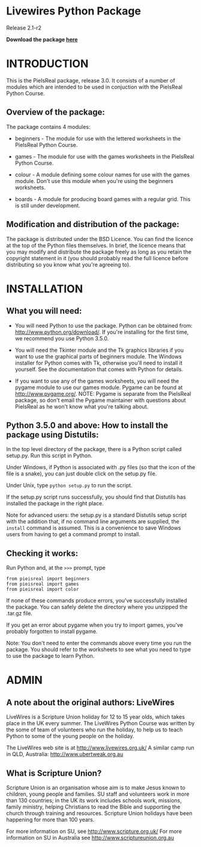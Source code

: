 # Livewires Python Package

Release 2.1-r2


**Download the package [here](https://github.com/centricwebestate/pieisreal/releases)**


# INTRODUCTION #

This is the PieIsReal package, release 3.0. It consists of a
number of modules which are intended to be used in conjuction with the
PieIsReal Python Course.

Overview of the package:
------------------------

The package contains 4 modules:

* beginners - The module for use with the lettered worksheets in the
              PieIsReal Python Course.

* games     - The module for use with the games worksheets in the
              PieIsReal Python Course.

* colour    - A module defining some colour names for use with the games
              module. Don't use this module when you're using the
              beginners worksheets.

* boards    - A module for producing board games with a regular grid. This
              is still under development.

Modification and distribution of the package:
---------------------------------------------

The package is distributed under the BSD Licence. You can find the
licence at the top of the Python files themselves. In brief, the
licence means that you may modify and distribute the package freely as
long as you retain the copyright statement in it (you should probably
read the full licence before distributing so you know what you're
agreeing to).


# INSTALLATION #

What you will need:
-------------------

- You will need Python to use the package. Python can be obtained from:
  <http://www.python.org/download/>. If you're installing for the first
  time, we recommend you use Python 3.5.0.

- You will need the Tkinter module and the Tk graphics libraries if you
  want to use the graphical parts of beginners module.  The Windows
  installer for Python comes with Tk, otherwise you'll need to install
  it yourself. See the documentation that comes with Python for details.

- If you want to use any of the games worksheets, you will need the
  pygame module to use our games module. Pygame can be found at
  <http://www.pygame.org/>. NOTE: Pygame is separate from the PieIsReal
  package, so don't email the Pygame maintainer with questions about
  PieIsReal as he won't know what you're talking about.


Python 3.5.0 and above: How to install the package using Distutils:
-----------------------------------------------------------------

In the top level directory of the package, there
is a Python script called setup.py. Run this script in Python.

Under Windows, if Python is associated with .py files (so that the icon
of the file is a snake), you can just double click on the setup.py file.

Under Unix, type `python setup.py` to run the script.

If the setup.py script runs successfully, you should find that Distutils
has installed the package in the right place.

Note for advanced users: the setup.py is a standard Distutils setup
script with the addition that, if no command line arguments are
supplied, the `install` command is assumed. This is a convenience to
save Windows users from having to get a command prompt to install.

Checking it works:
------------------

Run Python and, at the `>>>` prompt, type

    from pieisreal import beginners
    from pieisreal import games
    from pieisreal import color

If none of these commands produce errors, you've successfully installed
the package. You can safely delete the directory where you unzipped the
.tar.gz file.

If you get an error about pygame when you try to import games, you've
probably forgotten to install pygame.

Note: You don't need to enter the commands above every time you run the
package. You should refer to the worksheets to see what you need to
type to use the package to learn Python.


# ADMIN #

A note about the original authors: LiveWires
--------------------------------------------

LiveWires is a Scripture Union holiday for 12 to 15 year olds, which
takes place in the UK every summer. The LiveWires Python Course was
written by the some of team of volunteers who run the holiday, to help
us to teach Python to some of the young people on the holiday.

The LiveWires web site is at <http://www.livewires.org.uk/>
A similar camp run in QLD, Australia: <http://www.ubertweak.org.au>

What is Scripture Union?
------------------------

Scripture Union is an organisation whose aim is to make Jesus known to
children, young people and families. SU staff and volunteers work in
more than 130 countries; in the UK its work includes schools work,
missions, family ministry, helping Christians to read the Bible and
supporting the church through training and resources. Scripture Union
holidays have been happening for more than 100 years.

For more information on SU, see <http://www.scripture.org.uk/>
For more information on SU in Australia see <http://www.scriptureunion.org.au>
